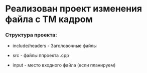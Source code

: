 # Реализован проект изменения файла с ТМ кадром

### Структура проекта:

- include/headers - Заголовочные файлы
- src - файлы ппроекта .cpp

- input - место входного файла (если планируем)

